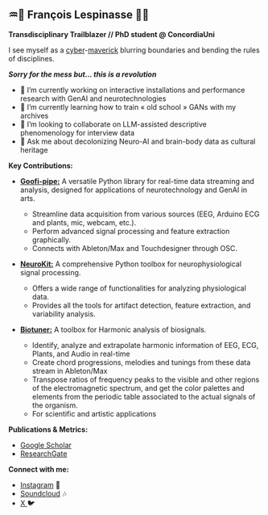 ## ♒🌻 François Lespinasse  🧠🤖

 **Transdisciplinary Trailblazer // PhD student @ ConcordiaUni**

I see myself as a [cyber](https://en.wikipedia.org/wiki/Cybernetics)-[maverick](https://www.merriam-webster.com/dictionary/maverick) blurring boundaries and bending the rules of disciplines.

***Sorry for the mess but... this is a revolution***

- 🔭 I’m currently working on interactive installations and performance research with GenAI and neurotechnologies
- 🌱 I’m currently learning how to train « old school » GANs with my archives 
- 👯 I’m looking to collaborate on LLM-assisted descriptive phenomenology for interview data
- 💬 Ask me about decolonizing Neuro-AI and brain-body data as cultural heritage

**Key Contributions:**

* [**Goofi-pipe:**](https://github.com/PhilippThoelke/goofi-pipe)  A versatile Python library for real-time data streaming and analysis, designed for applications of neurotechnology and GenAI in arts.
    * Streamline data acquisition from various sources (EEG, Arduino ECG and plants, mic, webcam, etc.).
    * Perform advanced signal processing and feature extraction graphically.
    * Connects with Ableton/Max and Touchdesigner through OSC.

* [**NeuroKit:**](https://neuropsychology.github.io/NeuroKit/) A comprehensive Python toolbox for neurophysiological signal processing.
    * Offers a wide range of functionalities for analyzing physiological data.
    * Provides all the tools for artifact detection, feature extraction, and variability analysis.

* [**Biotuner:**](https://antoinebellemare.github.io/biotuner/) A toolbox for Harmonic analysis of biosignals.
    * Identify, analyze and extrapolate harmonic information of EEG, ECG, Plants, and Audio in real-time
    * Create chord progressions, melodies and tunings from these data stream in Ableton/Max
    * Transpose ratios of frequency peaks to the visible and other regions of the electromagnetic spectrum, and get the color palettes and elements from the periodic table associated to the actual signals of the organism.
    * For scientific and artistic applications 

**Publications & Metrics:**

* [Google Scholar](https://scholar.google.com/citations?user=VjJntXAAAAAJ&hl=en&oi=ao) 
* [ResearchGate](https://www.researchgate.net/profile/Francois-Lespinasse)

**Connect with me:** 
* [Instagram](https://www.instagram.com/sangfrois/) 📸
* [Soundcloud](https://soundcloud.com/franc0isl) 🎶
* [ X ](https://twitter.com/franclespinas) 🐦
<!--
**sangfrois/sangfrois** is a ✨ _special_  repository because its `README.md` (this file) appears on your GitHub profile.

Here are some ideas to get you started:

- 🔭 I’m currently working on ...
- 🌱 I’m currently learning ...
- 👯 I’m looking to collaborate on ...
- 🤔 I’m looking for help with ...
- 💬 Ask me about ...
- 📫 How to reach me: ...
- 😄 Pronouns: ...
- ⚡ Fun fact: ...
-->
